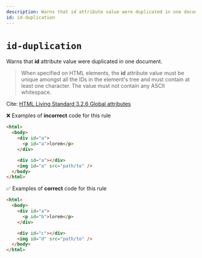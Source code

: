 ```yaml
---
description: Warns that id attribute value were duplicated in one document.
id: id-duplication
---
```


# `id-duplication`

Warns that **id** attribute value were duplicated in one document.

> When specified on HTML elements, the **id** attribute value must be unique amongst all the IDs in the element's tree and must contain at least one character. The value must not contain any ASCII whitespace.

Cite: [HTML Living Standard 3.2.6 Global attributes](https://html.spec.whatwg.org/multipage/dom.html#global-attributes:~:text=When%20specified%20on%20HTML%20elements%2C%20the%20id%20attribute%20value%20must%20be%20unique%20amongst%20all%20the%20IDs%20in%20the%20element%27s%20tree%20and%20must%20contain%20at%20least%20one%20character.%20The%20value%20must%20not%20contain%20any%20ASCII%20whitespace.)

❌ Examples of **incorrect** code for this rule

```html
<html>
  <body>
    <div id="a">
      <p id="a">lorem</p>
    </div>

    <div id="a"></div>
    <img id="a" src="path/to" />
  </body>
</html>
```

✅ Examples of **correct** code for this rule

```html
<html>
  <body>
    <div id="a">
      <p id="b">lorem</p>
    </div>

    <div id="c"></div>
    <img id="d" src="path/to" />
  </body>
</html>
```
